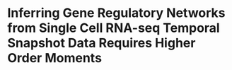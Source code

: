 # Inferring Gene Regulatory Networks from Single Cell RNA-seq Temporal Snapshot Data Requires Higher Order Moments
